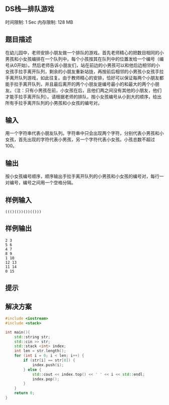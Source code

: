 ## DS栈—排队游戏
时间限制: 1 Sec  内存限制: 128 MB

## 题目描述
在幼儿园中，老师安排小朋友做一个排队的游戏。首先老师精心的把数目相同的小男孩和小女孩编排在一个队列中，每个小孩按其在队列中的位置发给一个编号（编 号从0开始）。然后老师告诉小朋友们，站在前边的小男孩可以和他后边相邻的小女孩手拉手离开队列，剩余的小朋友重新站拢，再按前后相邻的小男孩小女孩手拉 手离开队列游戏，如此往复。由于教师精心的安排，恰好可以保证每两个小朋友都能手拉手离开队列，并且最后离开的两个小朋友是编号最小的和最大的两个小朋 友。（注：只有小男孩在前，小女孩在后，且他们两之间没有其他的小朋友，他们才能手拉手离开队列）。请根据老师的排队，按小女孩编号从小到大的顺序，给出所有手拉手离开队列的小男孩和小女孩的编号对。

## 输入
用一个字符串代表小朋友队列。字符串中只会出现两个字符，分别代表小男孩和小女孩，首先出现的字符代表小男孩，另一个字符代表小女孩。小孩总数不超过100。

## 输出
按小女孩编号顺序，顺序输出手拉手离开队列的小男孩和小女孩的编号对，每行一对编号，编号之间用一个空格分隔。

## 样例输入
```text
((()(())())(()))
```

## 样例输出
```text
2 3
5 6
4 7
8 9
1 10
12 13
11 14
0 15
```

## 提示

## 解决方案

```c++
#include <iostream>
#include <stack>

int main(){
    std::string str;
    std::cin >> str;
    std::stack <int> index;
    int len = str.length();
    for (int i = 0; i < len; i++) {
        if (str[i] == str[0]) {
            index.push(i);
        } else {
            std::cout << index.top() << ' ' << i << std::endl;
            index.pop();
        }
    }
    return 0;
}
```